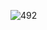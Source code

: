 ![492](https://user-images.githubusercontent.com/117715724/234519064-dd940753-9610-428f-90cf-c85430c8cdd6.PNG)
